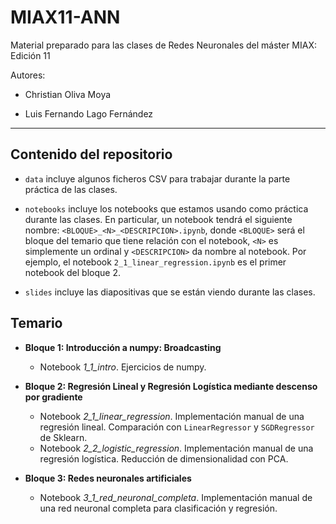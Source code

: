 # MIAX11-ANN

Material preparado para las clases de Redes Neuronales del máster MIAX: Edición 11 

Autores:

* Christian Oliva Moya

* Luis Fernando Lago Fernández

<hr>

## Contenido del repositorio

* `data` incluye algunos ficheros CSV para trabajar durante la parte práctica de las clases.

* `notebooks` incluye los notebooks que estamos usando como práctica durante las clases. En particular, un notebook tendrá el siguiente nombre: `<BLOQUE>_<N>_<DESCRIPCION>.ipynb`, donde `<BLOQUE>` será el bloque del temario que tiene relación con el notebook, `<N>` es simplemente un ordinal y `<DESCRIPCION>` da nombre al notebook. Por ejemplo, el notebook `2_1_linear_regression.ipynb` es el primer notebook del bloque 2.

* `slides` incluye las diapositivas que se están viendo durante las clases.

## Temario

* **Bloque 1: Introducción a numpy: Broadcasting**
  * Notebook *1_1_intro*. Ejercicios de numpy.

* **Bloque 2: Regresión Lineal y Regresión Logística mediante descenso por gradiente**
  * Notebook *2_1_linear_regression*. Implementación manual de una regresión lineal. Comparación con `LinearRegressor` y `SGDRegressor` de Sklearn.
  * Notebook *2_2_logistic_regression*. Implementación manual de una regresión logística. Reducción de dimensionalidad con PCA.

* **Bloque 3: Redes neuronales artificiales**
  * Notebook *3_1_red_neuronal_completa*. Implementación manual de una red neuronal completa para clasificación y regresión.